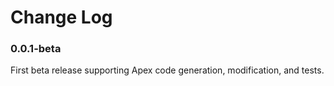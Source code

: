 # Change Log

### 0.0.1-beta

First beta release supporting Apex code generation, modification, and tests.